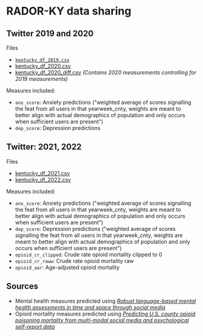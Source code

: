 # RADOR-KY data sharing

## Twitter 2019 and 2020
Files
* [`kentucky_df_2019.csv`]()
* [kentucky_df_2020.csv]()
* [kentucky_df_2020_diff.csv]() *(Contains 2020 measurements controlling for 2019 measurements)*

Measures included:
- `anx_score`: Anxiety predictions ("weighted average of scores signalling the feat from all users in that yearweek_cnty, weights are meant to better align with actual demographics of population and only occurs when sufficient users are present")
- `dep_score`: Depression predictions

## Twitter: 2021, 2022
Files
* [kentucky_df_2021.csv]()
* [kentucky_df_2022.csv]()

Measures included:
- `anx_score`: Anxiety predictions ("weighted average of scores signalling the feat from all users in that yearweek_cnty, weights are meant to better align with actual demographics of population and only occurs when sufficient users are present")
- `dep_score`: Depression predictions ("weighted average of scores signalling the feat from all users in that yearweek_cnty, weights are meant to better align with actual demographics of population and only occurs when sufficient users are present")
- `opioid_cr_clipped`: Crude rate opioid mortality clipped to 0 
- `opioid_cr_raww`: Crude rate opioid mortality raw
- `opioid_aar`: Age-adjusted opioid mortality


## Sources

* Mental health measures predicted using *[Robust language-based mental health assessments in time and space through social media
](https://www.nature.com/articles/s41746-024-01100-0)*
* Opioid mortality measures predicted using *[Predicting U.S. county opioid poisoning mortality from multi-modal social media and psychological self-report data
](https://www.nature.com/articles/s41598-023-34468-2)*
